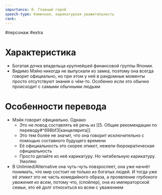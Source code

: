 ```yaml
---
importance: 0. Главный герой
speech-type: Комичная, карикатурная уважительность
rank:
---
```

#персонаж #extra
# Характеристика

- Богатая дочка владельца крупнейшей финансовой группы Японии.
- Видимо Мэйю никогда не выпускали из замка, поэтому она всегда говорит официально, но при этом у неё в рандомные моменты просто отсутствуют знания о чём-то. Особенно если это обычно происходит с самыми обычными людьми

# Особенности перевода

- Мэйя говорит официально. Однако
	- Это не повод составлять её речь из [[5. Общие рекомендации по переводу#^698bf3|канцелярита]]
	- Это тем более не значит, что она говорит исключительно с помощью составного будущего времени
	- Её официальность это скорее *этикет*, нежели бюрократическая официальность
	- Просто делайте из неё карикатуру. Но читабельную карикатуру. Умоляю
- В Unlimied/Alternative она чуть-чуть повзрослеет, она уже начнёт понимать, что мир состоит не только из богатых людей. И тогда уже её *этикет* это не часть комедийного образа, а проявление *глубокого уважения ко всем*, потому что, (спойлер), она из императорской семьи, это её долг относиться ко всем с уважением
